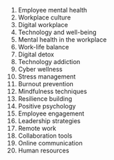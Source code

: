 1. Employee mental health
2. Workplace culture
3. Digital workplace
4. Technology and well-being
5. Mental health in the workplace
6. Work-life balance
7. Digital detox
8. Technology addiction
9. Cyber wellness
10. Stress management
11. Burnout prevention
12. Mindfulness techniques
13. Resilience building
14. Positive psychology
15. Employee engagement
16. Leadership strategies
17. Remote work
18. Collaboration tools
19. Online communication
20. Human resources
